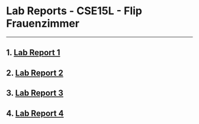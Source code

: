 # Lab Reports - CSE15L - Flip Frauenzimmer
---
## 1. [Lab Report 1](Lab1/lab1.md) 
## 2. [Lab Report 2](Lab2/lab2.md) 
## 3. [Lab Report 3](Lab3/lab3.md) 
## 4. [Lab Report 4](Lab4/lab4.md) 

<!--
## 5. [Lab Report 5]() 
## 6. [Lab Report 6]() 
## 7. [Lab Report 7]() 
## 8. [Lab Report 8]() 
## 9. [Lab Report 9]() 
 -->
